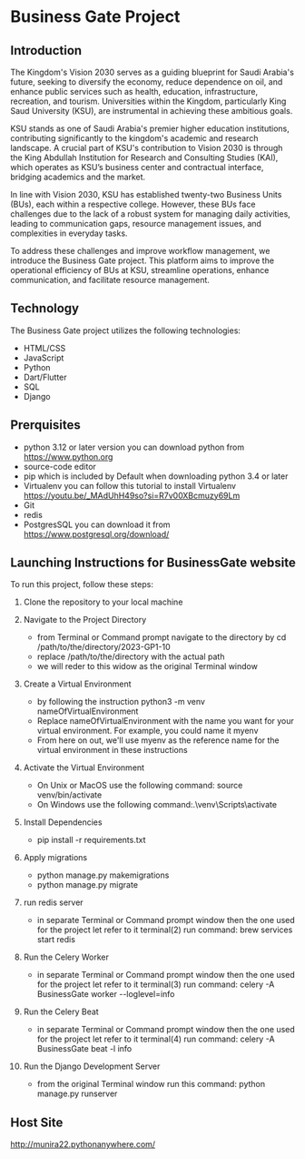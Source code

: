 # Business Gate Project

## Introduction

The Kingdom's Vision 2030 serves as a guiding blueprint for Saudi Arabia's future, seeking to diversify the economy, reduce dependence on oil, and enhance public services such as health, education, infrastructure, recreation, and tourism. Universities within the Kingdom, particularly King Saud University (KSU), are instrumental in achieving these ambitious goals.

KSU stands as one of Saudi Arabia's premier higher education institutions, contributing significantly to the kingdom's academic and research landscape. A crucial part of KSU's contribution to Vision 2030 is through the King Abdullah Institution for Research and Consulting Studies (KAI), which operates as KSU’s business center and contractual interface, bridging academics and the market.

In line with Vision 2030, KSU has established twenty-two Business Units (BUs), each within a respective college. However, these BUs face challenges due to the lack of a robust system for managing daily activities, leading to communication gaps, resource management issues, and complexities in everyday tasks.

To address these challenges and improve workflow management, we introduce the Business Gate project. This platform aims to improve the operational efficiency of BUs at KSU, streamline operations, enhance communication, and facilitate resource management.

## Technology

The Business Gate project utilizes the following technologies:

- HTML/CSS
- JavaScript
- Python
- Dart/Flutter
- SQL
- Django


## Prerquisites
- python 3.12 or later version you can download python from https://www.python.org
- source-code editor
- pip which is included by Default when downloading python 3.4 or later
- Virtualenv you can follow this tutorial to install Virtualenv https://youtu.be/_MAdUhH49so?si=R7v00XBcmuzy69Lm
- Git
- redis
- PostgresSQL you can download it from https://www.postgresql.org/download/

## Launching Instructions for BusinessGate website 

To run this project, follow these steps:


1. Clone the repository to your local machine

2. Navigate to the Project Directory
   - from Terminal or Command prompt navigate to the directory by cd /path/to/the/directory/2023-GP1-10
   - replace /path/to/the/directory with the actual path
   - we will reder to this widow as the original Terminal window 
3. Create a Virtual Environment
   - by following the instruction python3 -m venv nameOfVirtualEnvironment
   - Replace nameOfVirtualEnvironment with the name you want for your virtual environment. For example, you could name it myenv
   - From here on out, we'll use myenv as the reference name for the virtual environment in these instructions
4. Activate the Virtual Environment
   - On Unix or MacOS use the following command: source venv/bin/activate
   - On Windows use the following command:.\venv\Scripts\activate
5. Install Dependencies
   - pip install -r requirements.txt
6. Apply migrations
   - python manage.py makemigrations
   - python manage.py migrate
7. run redis server
    - in separate Terminal or Command prompt window  then the one used for the project let refer to it terminal(2) run command: brew services start redis
8. Run the Celery Worker
    - in separate Terminal or Command prompt window  then the one used for the project let refer to it terminal(3) run command:
      celery -A BusinessGate worker --loglevel=info
9. Run the Celery Beat
    - in separate Terminal or Command prompt window  then the one used for the project let refer to it terminal(4) run command:
  celery -A BusinessGate beat -l info
10. Run the Django Development Server
    - from the original Terminal window run this command: python manage.py runserver


## Host Site
http://munira22.pythonanywhere.com/